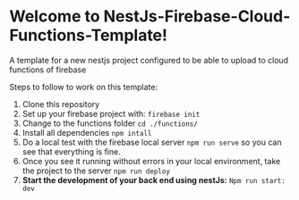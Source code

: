 # Welcome to NestJs-Firebase-Cloud-Functions-Template!
A template for a new nestjs project configured to be able to upload to cloud functions of firebase

Steps to follow to work on this template:

 1. Clone this repository
 2. Set up your firebase project with: `firebase init`
 3. Change to the functions folder `cd ./functions/`
 4. Install all dependencies `npm intall`
 5. Do a local test with the firebase local server `npm run serve` so you can see that everything is fine.
 6. Once you see it running without errors in your local environment, take the project to the server `npm run deploy`
 7. **Start the development of your back end using nestJs:** `Npm run start: dev`

